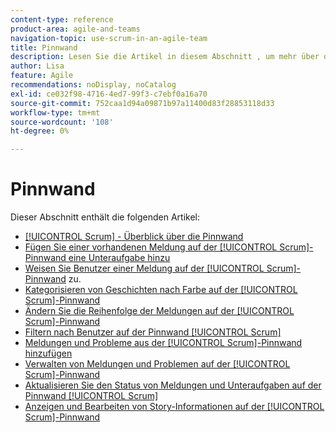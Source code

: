 ```yaml
---
content-type: reference
product-area: agile-and-teams
navigation-topic: use-scrum-in-an-agile-team
title: Pinnwand
description: Lesen Sie die Artikel in diesem Abschnitt , um mehr über die Verwendung der Scrum-Pinnwand in Workfront zu erfahren.
author: Lisa
feature: Agile
recommendations: noDisplay, noCatalog
exl-id: ce032f98-4716-4ed7-99f3-c7ebf0a16a70
source-git-commit: 752caa1d94a09871b97a11400d83f28853118d33
workflow-type: tm+mt
source-wordcount: '108'
ht-degree: 0%

---
```


# Pinnwand

Dieser Abschnitt enthält die folgenden Artikel:

* [[!UICONTROL Scrum] - Überblick über die Pinnwand](../../../agile/use-scrum-in-an-agile-team/scrum-board/scrum-board-overview.md)
* [Fügen Sie einer vorhandenen Meldung auf der [!UICONTROL Scrum]-Pinnwand eine Unteraufgabe hinzu](../../../agile/use-scrum-in-an-agile-team/scrum-board/add-a-subtask-to-an-existing-story-scrum.md)
* [Weisen Sie Benutzer einer Meldung auf der [!UICONTROL Scrum]-Pinnwand](../../../agile/use-scrum-in-an-agile-team/scrum-board/assign-users-to-a-story-scrum.md) zu.
* [Kategorisieren von Geschichten nach Farbe auf der [!UICONTROL Scrum]-Pinnwand](../../../agile/use-scrum-in-an-agile-team/scrum-board/categorize-stories-by-color.md)
* [Ändern Sie die Reihenfolge der Meldungen auf der [!UICONTROL Scrum]-Pinnwand](../../../agile/use-scrum-in-an-agile-team/scrum-board/change-order-of-stories.md)
* [Filtern nach Benutzer auf der Pinnwand [!UICONTROL Scrum]](../../../agile/use-scrum-in-an-agile-team/scrum-board/filter-by-user-scrum-board.md)
* [Meldungen und Probleme aus der [!UICONTROL Scrum]-Pinnwand hinzufügen](../../../agile/use-scrum-in-an-agile-team/scrum-board/add-story-from-scrum-board.md)
* [Verwalten von Meldungen und Problemen auf der [!UICONTROL Scrum]-Pinnwand](../../../agile/use-scrum-in-an-agile-team/scrum-board/manage-scrum-board.md)
* [Aktualisieren Sie den Status von Meldungen und Unteraufgaben auf der Pinnwand [!UICONTROL Scrum]](../../../agile/use-scrum-in-an-agile-team/scrum-board/update-status-of-stories-and-subtasks.md)
* [Anzeigen und Bearbeiten von Story-Informationen auf der [!UICONTROL Scrum]-Pinnwand](../../../agile/use-scrum-in-an-agile-team/scrum-board/view-and-edit-story-info.md)
